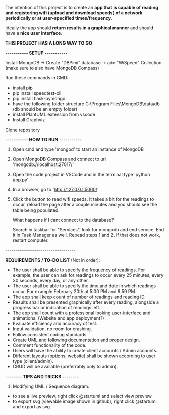 The intention of this project is to create an **app that is capable of reading and registering wifi (upload and download speeds) of a network periodically or at user-specified times/frequency**.

Ideally the app should **return results in a graphical manner** and should have a **nice user interface**. 

**THIS PROJECT HAS A LONG WAY TO GO**


**-----------    SETUP   -----------** 

Install MongoDB -> Create "DBPimi" database -> add "WiSpeed" Collection
(make sure to also have MongoDB Compass)

Run these commands in CMD:
  -  install pip
  -  pip install speedtest-cli
  -  pip install flask-pymongo
  -  have the following folder structure C:\Program Files\MongoDB\data\db (db should be an empty folder)
  -  install PlantUML extension from vscode
  -  Install Graphviz

Clone repository 

**----------- HOW TO RUN -----------**

1. Open cmd and type 'mongod' to start an instance of MongoDB
2. Open MongoDB Compass and connect to uri 'mongodb://localhost:27017/'
3. Open the code project in VSCode and in the terminal type 'python app.py'
4. In a browser, go to 'http://127.0.0.1:5000/'
5. Click the button to read wifi speeds. It takes a bit for the readings to occur, reload the page after a couple minutes and you should see the table being populated.

   What happens if I cant connect to the database?
   
   Search in taskbar for "Services", look for mongodb and end service. End it in Task Manager as well. Repead steps 1 and 2. If that does not work, restart computer.
   
**----------------------------------**

**REQUIREMENTS / TO-DO LIST** (Not in order):

- The user shall be able to specify the frequency of readings. For example, the user can ask for readings to occur every 25 minutes, every 30 seconds, every day, or any other.
- The user shall be able to specify the time and date in which readings occur. For example February 20th at 5:00 PM and 9:59 PM.
- The app shall keep count of number of readings and reading ID.
- Results shall be presented graphically after every reading, alongside a progress bar or indication of readings left.
- The app shall count with a professional looking user-interface and animations. (Website and app deployment?) 
- Evaluate efficiency and accuracy of test.
- Input validation, no room for crashing.
- Follow consistent coding standards.
- Create UML and following documentation and proper design.
- Comment functionality of the code.
- Users will have the ability to create client accounts / Admin accounts.
- Different layouts (options, website) shall be shown according to user type (client/admin).
- CRUD will be available (preferrably only to admin).

**-------- TIPS AND TRICKS --------**

1. Modifying UML / Sequence diagram.
- to see a live preview, right click @startuml and select view preview
- to export svg (viewable image shown in github), right click @startuml and export as svg
